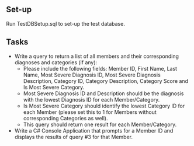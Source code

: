 
## Set-up
Run TestDBSetup.sql to set-up the test database.

## Tasks
-   Write a query to return a list of all members and their corresponding diagnoses and categories (if any):
	-   Please include the following fields: Member ID, First Name, Last Name, Most Severe Diagnosis ID, Most Severe Diagnosis Description, Category ID, Category Description, Category Score and Is Most Severe Category.
	-   Most Severe Diagnosis ID and Description should be the diagnosis with the lowest Diagnosis ID for each Member/Category.
	-   Is Most Severe Category should identify the lowest Category ID for each Member (please set this to 1 for Members without corresponding Categories as well).
	-   This query should return one result for each Member/Category.
-	Write a C# Console Application that prompts for a Member ID and displays the results of query #3 for that Member.
